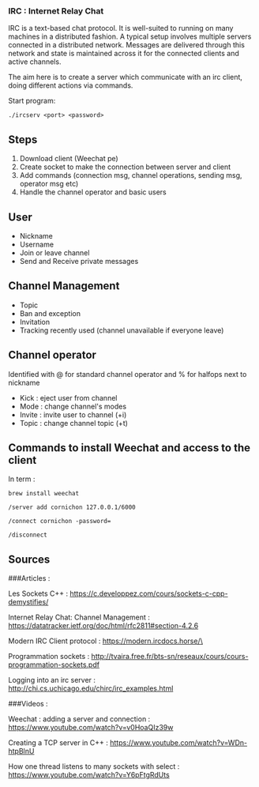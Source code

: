 ### IRC : Internet Relay Chat

IRC is a text-based chat protocol. It is well-suited to running on many machines in a distributed fashion. A typical setup involves multiple servers connected in a distributed network. Messages are delivered through this network and state is maintained across it for the connected clients and active channels.

The aim here is to create a server which communicate with an irc client, doing different actions via commands.

Start program:

	./ircserv <port> <password>

## Steps
1. Download client (Weechat pe)
2. Create socket to make the connection between server and client
3. Add commands (connection msg, channel operations, sending msg, operator msg etc)
4. Handle the channel operator and basic users

## User
- Nickname
- Username
- Join or leave channel
- Send and Receive private messages

## Channel Management
- Topic
- Ban and exception
- Invitation
- Tracking recently used (channel unavailable if everyone leave)

## Channel operator
Identified with @ for standard channel operator and % for halfops next to nickname
- Kick : eject user from channel
- Mode : change channel's modes
- Invite : invite user to channel (+i)
- Topic : change channel topic (+t)

## Commands to install Weechat and access to the client

In term :

	brew install weechat

	/server add cornichon 127.0.0.1/6000

	/connect cornichon -password=

	/disconnect

## Sources

###Articles :

Les Sockets C++ : https://c.developpez.com/cours/sockets-c-cpp-demystifies/

Internet Relay Chat: Channel Management : https://datatracker.ietf.org/doc/html/rfc2811#section-4.2.6

Modern IRC Client protocol : https://modern.ircdocs.horse/\

Programmation sockets : http://tvaira.free.fr/bts-sn/reseaux/cours/cours-programmation-sockets.pdf

Logging into an irc server : http://chi.cs.uchicago.edu/chirc/irc_examples.html

###Videos :

Weechat : adding a server and connection : https://www.youtube.com/watch?v=v0HoaQIz39w

Creating a TCP server in C++ : https://www.youtube.com/watch?v=WDn-htpBlnU

How one thread listens to many sockets with select : https://www.youtube.com/watch?v=Y6pFtgRdUts

